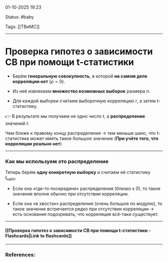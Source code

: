 
01-10-2025 19:23

Status: #baby 

Tags: [[ТВиМС]]

---
# Проверка гипотез о зависимости СВ при помощи t-статистики

- Берём **генеральную совокупность**, в которой **на самом деле корреляции нет** ($\rho = 0$).
    
- Из неё извлекаем **множество возможных выборок** размера $n$.
    
- Для каждой выборки считаем выборочную корреляцию $r$, а затем $t$-статистику.
    

👉 В результате мы получаем не одно число $t$, а **распределение** значений $t$.

Чем ближе к правому концу распределения -> тем меньше шанс, что t-статистика может иметь такое большое значение (**При учёте того, что корреляции реально нет**)

----

### Как мы используем это распределение

Теперь берём **одну конкретную выборку** и считаем её статистику $t_\text{набл}$.

- Если она «где-то посередине» распределения (близко к 0), то такое значение вполне обычно при отсутствии корреляции.
    
- Если она «в хвостах» распределения (очень большое по модулю), то такое значение встречается редко при отсутствии корреляции → есть основания подозревать, что корреляция всё-таки существует.
    

---

#### [[Проверка гипотез о зависимости СВ при помощи t-статистики - Flashcards|Link to flashcards]]



---
### References:

